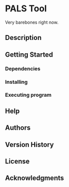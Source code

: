 # PALS Tool

Very barebones right now.

## Description

## Getting Started

### Dependencies

### Installing

### Executing program

## Help

## Authors

## Version History

## License

## Acknowledgments
